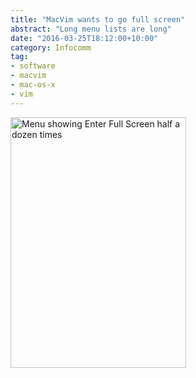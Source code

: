 ```yaml
---
title: "MacVim wants to go full screen"
abstract: "Long menu lists are long"
date: "2016-03-25T18:12:00+10:00"
category: Infocomm
tag:
- software
- macvim
- mac-os-x
- vim
---
```

<p><img src="https://rubenerd.com/files/2016/screenie.vim.fullscreen.png" alt="Menu showing Enter Full Screen half a dozen times" style="width:281px; height:401px;" /></p>

